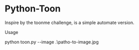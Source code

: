 # Python-Toon
Inspire by the toonme challenge, is a simple automate version.


Usage

python toon.py --image .\patho-to-image.jpg
